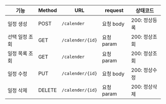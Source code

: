 | 기능    | Method | URL                   | request          | 상태코드    |
| ----- | ------ | --------------------- | -------------- | ------------ |
| 일정 생성 | POST   | `/calender` | 요청 body  | 200: 정상등록 |
| 선택 일정 조회 | GET    | `/calender/{id}` | 요청 param  | 200: 정상조회 |
| 일정 목록 조회 | GET    | `/calender`      | 요청 param | 200: 정상조회 |
| 일정 수정 | PUT    | `/calender/{id}` | 요청 body  | 200: 정상수정 |
| 일정 삭제 | DELETE | `/calender/{id}` | 요청 param     | 200: 정상삭제 |
